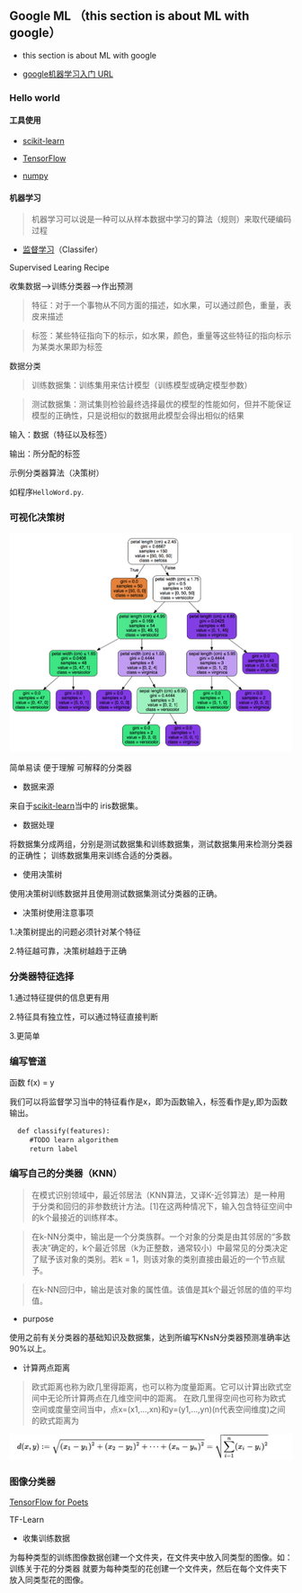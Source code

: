 ## Google ML （this section is about ML with google）


* this section is about ML with google

* [google机器学习入门 URL](https://www.youtube.com/watch?v=tNa99PG8hR8&index=2&list=PLOU2XLYxmsIIuiBfYad6rFYQU_jL2ryal)

### Hello world

#### 工具使用

* [scikit-learn](http://scikit-learn.org/stable/)

* [TensorFlow](https://www.tensorflow.org/)

* [numpy](../numpy.md)

#### 机器学习

>机器学习可以说是一种可以从样本数据中学习的算法（规则）来取代硬编码过程

* [监督学习](../google/Supervised.md)（Classifer）

Supervised Learing Recipe

收集数据-->训练分类器-->作出预测

>特征：对于一个事物从不同方面的描述，如水果，可以通过颜色，重量，表皮来描述

>标签：某些特征指向下的标示，如水果，颜色，重量等这些特征的指向标示为某类水果即为标签

数据分类

>训练数据集：训练集用来估计模型（训练模型或确定模型参数）

>测试数据集：测试集则检验最终选择最优的模型的性能如何，但并不能保证模型的正确性，只是说相似的数据用此模型会得出相似的结果

输入：数据（特征以及标签）

输出：所分配的标签

示例分类器算法（决策树）

如程序`HelloWord.py`.

### 可视化决策树

![image](../file/decisiontree.png)

 简单易读
 便于理解
 可解释的分类器

* 数据来源

来自于[scikit-learn](http://scikit-learn.org/stable/)当中的
iris数据集。

* 数据处理

将数据集分成两组，分别是测试数据集和训练数据集，测试数据集用来检测分类器的正确性；
训练数据集用来训练合适的分类器。

* 使用决策树

使用决策树训练数据并且使用测试数据集测试分类器的正确。

* 决策树使用注意事项

1.决策树提出的问题必须针对某个特征

2.特征越可靠，决策树越趋于正确

### 分类器特征选择

1.通过特征提供的信息更有用

2.特征具有独立性，可以通过特征直接判断

3.更简单

### 编写管道

函数 f(x) = y

我们可以将监督学习当中的特征看作是x，即为函数输入，标签看作是y,即为函数输出。

```
  def classify(features):
     #TODO learn algorithem
     return label

```

### 编写自己的分类器（KNN）

>在模式识别领域中，最近邻居法（KNN算法，又译K-近邻算法）是一种用于分类和回归的非参数统计方法。[1]在这两种情况下，输入包含特征空间中的k个最接近的训练样本。

>在k-NN分类中，输出是一个分类族群。一个对象的分类是由其邻居的“多数表决”确定的，k个最近邻居（k为正整数，通常较小）中最常见的分类决定了赋予该对象的类别。若k = 1，则该对象的类别直接由最近的一个节点赋予。

>在k-NN回归中，输出是该对象的属性值。该值是其k个最近邻居的值的平均值。

* purpose

使用之前有关分类器的基础知识及数据集，达到所编写KNsN分类器预测准确率达90%以上。

* 计算两点距离

>欧式距离也称为欧几里得距离，也可以称为度量距离。它可以计算出欧式空间中无论所计算两点在几维空间中的距离。
在欧几里得空间也可称为欧式空间或度量空间当中，点x=(x1,...,xn)和y=(y1,...,yn)(n代表空间维度)之间的欧式距离为

![image](../file/euclideanmetric.png)


### 图像分类器

[TensorFlow for Poets](https://codelabs.developers.google.com/codelabs/tensorflow-for-poets/#0)

 TF-Learn

* 收集训练数据

为每种类型的训练图像数据创建一个文件夹，在文件夹中放入同类型的图像。如：训练关于花的分类器
就要为每种类型的花创建一个文件夹，然后在每个文件夹下放入同类型花的图像。














